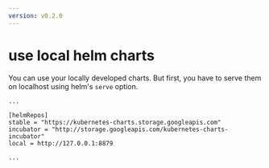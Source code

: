```yaml
---
version: v0.2.0
---
```


# use local helm charts

You can use your locally developed charts. But first, you have to serve them on localhost using helm's `serve` option.

```
...

[helmRepos]
stable = "https://kubernetes-charts.storage.googleapis.com"
incubator = "http://storage.googleapis.com/kubernetes-charts-incubator"
local = http://127.0.0.1:8879

...
``` 